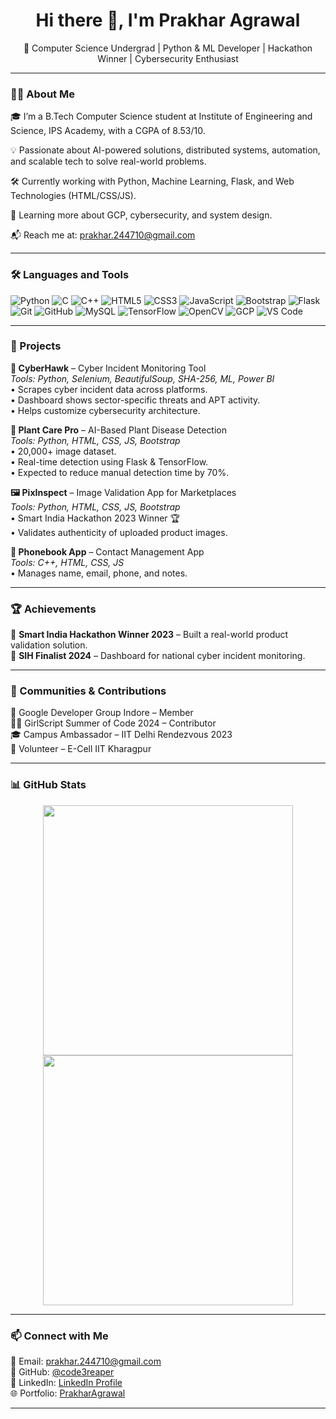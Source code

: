 <!-- README.md -->

<h1 align="center">Hi there 👋, I'm Prakhar Agrawal</h1>
<p align="center">🚀 Computer Science Undergrad | Python & ML Developer | Hackathon Winner | Cybersecurity Enthusiast</p>

---

### 👨‍💻 About Me

🎓 I’m a B.Tech Computer Science student at Institute of Engineering and Science, IPS Academy, with a CGPA of 8.53/10.

💡 Passionate about AI-powered solutions, distributed systems, automation, and scalable tech to solve real-world problems.

🛠️ Currently working with Python, Machine Learning, Flask, and Web Technologies (HTML/CSS/JS).

🧠 Learning more about GCP, cybersecurity, and system design. 

📬 Reach me at: [prakhar.244710@gmail.com](mailto:prakhar.244710@gmail.com)

---

### 🛠️ Languages and Tools

![Python](https://img.shields.io/badge/-Python-3776AB?style=flat&logo=python&logoColor=white)
![C](https://img.shields.io/badge/-C-00599C?style=flat&logo=c)
![C++](https://img.shields.io/badge/-C++-00599C?style=flat&logo=c%2B%2B)
![HTML5](https://img.shields.io/badge/-HTML5-E34F26?style=flat&logo=html5&logoColor=white)
![CSS3](https://img.shields.io/badge/-CSS3-1572B6?style=flat&logo=css3)
![JavaScript](https://img.shields.io/badge/-JavaScript-F7DF1E?style=flat&logo=javascript&logoColor=black)
![Bootstrap](https://img.shields.io/badge/-Bootstrap-563D7C?style=flat&logo=bootstrap)
![Flask](https://img.shields.io/badge/-Flask-000000?style=flat&logo=flask)
![Git](https://img.shields.io/badge/-Git-F05032?style=flat&logo=git)
![GitHub](https://img.shields.io/badge/-GitHub-181717?style=flat&logo=github)
![MySQL](https://img.shields.io/badge/-MySQL-4479A1?style=flat&logo=mysql)
![TensorFlow](https://img.shields.io/badge/-TensorFlow-FF6F00?style=flat&logo=tensorflow)
![OpenCV](https://img.shields.io/badge/-OpenCV-5C3EE8?style=flat&logo=opencv)
![GCP](https://img.shields.io/badge/-GCP-4285F4?style=flat&logo=googlecloud)
![VS Code](https://img.shields.io/badge/-VSCode-007ACC?style=flat&logo=visual-studio-code)

---

### 💼 Projects

**🔐 CyberHawk** – Cyber Incident Monitoring Tool  
_Tools: Python, Selenium, BeautifulSoup, SHA-256, ML, Power BI_  
• Scrapes cyber incident data across platforms.  
• Dashboard shows sector-specific threats and APT activity.  
• Helps customize cybersecurity architecture.

**🌿 Plant Care Pro** – AI-Based Plant Disease Detection  
_Tools: Python, HTML, CSS, JS, Bootstrap_  
• 20,000+ image dataset.  
• Real-time detection using Flask & TensorFlow.  
• Expected to reduce manual detection time by 70%.

**🖼️ PixInspect** – Image Validation App for Marketplaces  
_Tools: Python, HTML, CSS, JS, Bootstrap_  
• Smart India Hackathon 2023 Winner 🏆  
• Validates authenticity of uploaded product images.

**📇 Phonebook App** – Contact Management App  
_Tools: C++, HTML, CSS, JS_  
• Manages name, email, phone, and notes.

---

### 🏆 Achievements

🏅 **Smart India Hackathon Winner 2023** – Built a real-world product validation solution.  
🏅 **SIH Finalist 2024** – Dashboard for national cyber incident monitoring.

---

### 🤝 Communities & Contributions

👥 Google Developer Group Indore – Member  
👩‍💻 GirlScript Summer of Code 2024 – Contributor  
🎓 Campus Ambassador – IIT Delhi Rendezvous 2023  
📣 Volunteer – E-Cell IIT Kharagpur

---

### 📊 GitHub Stats

<p align="center">
  <img src="https://github-readme-stats.vercel.app/api?username=code3reaper&show_icons=true&theme=radical" width="400"/>
  <img src="https://github-readme-stats.vercel.app/api/top-langs/?username=code3reaper&layout=compact&theme=radical" width="400"/>
</p>

---

### 📫 Connect with Me

📧 Email: [prakhar.244710@gmail.com](mailto:prakhar.244710@gmail.com)  
🐙 GitHub: [@code3reaper](https://github.com/code3reaper)  
🔗 LinkedIn: [LinkedIn Profile](https://www.linkedin.com/in/prakhar-agrawal24/)  
🌐 Portfolio: [PrakharAgrawal](https://code3reaper.github.io/Prakhar-Agrawal/)

---
